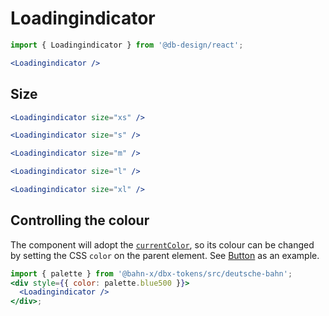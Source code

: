 # Loadingindicator

```js
import { Loadingindicator } from '@db-design/react';
```

```jsx
<Loadingindicator />
```

## Size

```jsx
<Loadingindicator size="xs" />
```

```jsx
<Loadingindicator size="s" />
```

```jsx
<Loadingindicator size="m" />
```

```jsx
<Loadingindicator size="l" />
```

```jsx
<Loadingindicator size="xl" />
```

## Controlling the colour

The component will adopt the [`currentColor`](https://developer.mozilla.org/en-US/docs/Web/CSS/color_value#currentColor_keyword), so its colour can be changed by setting the CSS `color` on the parent element. See [Button](button#loading) as an example.

```jsx
import { palette } from '@bahn-x/dbx-tokens/src/deutsche-bahn';
<div style={{ color: palette.blue500 }}>
  <Loadingindicator />
</div>;
```
